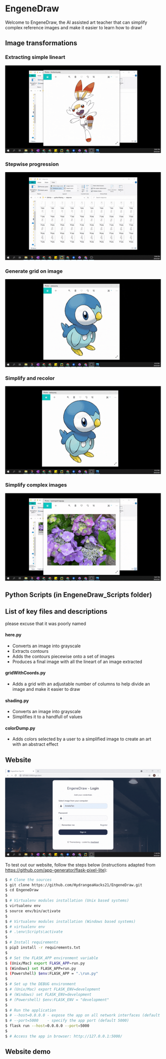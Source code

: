 # EngeneDraw

Welcome to EngeneDraw, the AI assisted art teacher that can simplify complex reference images and make it easier to learn how to draw!

## Image transformations

### Extracting simple lineart


![extracting simple lineart](https://github.com/HydrangeaHacks21/EngeneDraw/blob/master/readmeImages/extracting%20simple%20lineart.gif?raw=true)

### Stepwise progression

![Stepwise progression gif](https://github.com/HydrangeaHacks21/EngeneDraw/blob/master/readmeImages/Stepwise%20progression%20gif.gif?raw=true)

### Generate grid on image

![generate grid to improve proportions](https://github.com/HydrangeaHacks21/EngeneDraw/blob/master/readmeImages/generate%20grid%20to%20improve%20proportions.gif?raw=true)

### Simplify and recolor

![simplify and recolor](https://github.com/HydrangeaHacks21/EngeneDraw/blob/master/readmeImages/simplify%20and%20recolor.gif?raw=true)

### Simplify complex images

![simplify complex images](https://github.com/HydrangeaHacks21/EngeneDraw/blob/master/readmeImages/simplify%20complex%20images.gif?raw=true)

## Python Scripts (in EngeneDraw_Scripts folder)

## List of key files and descriptions
please excuse that it was poorly named

#### here.py

* Converts an image into grayscale
* Extracts contours
* Adds the contours piecewise onto a set of images
* Produces a final image with all the lineart of an image extracted

#### gridWithCoords.py

* Adds a grid with an adjustable number of columns to help divide an image and make it easier to draw

#### shading.py

* Converts an image into grayscale 
* Simplifies it to a handfull of values

#### colorDump.py

* Adds colors selected by a user to a simplified image to create an art with an abstract effect

## Website

![EngeneDraw website](https://github.com/HydrangeaHacks21/EngeneDraw/blob/master/readmeImages/EngeneDraw%20website.gif?raw=true)

To test out our website, follow the steps below (instructions adapted from https://github.com/app-generator/flask-pixel-lite):
```bash
$ # Clone the sources
$ git clone https://github.com/HydrangeaHacks21/EngeneDraw.git
$ cd EngeneDraw
$
$ # Virtualenv modules installation (Unix based systems)
$ virtualenv env
$ source env/bin/activate
$
$ # Virtualenv modules installation (Windows based systems)
$ # virtualenv env
$ # .\env\Scripts\activate
$
$ # Install requirements
$ pip3 install -r requirements.txt
$
$ # Set the FLASK_APP environment variable
$ (Unix/Mac) export FLASK_APP=run.py
$ (Windows) set FLASK_APP=run.py
$ (Powershell) $env:FLASK_APP = ".\run.py"
$
$ # Set up the DEBUG environment
$ # (Unix/Mac) export FLASK_ENV=development
$ # (Windows) set FLASK_ENV=development
$ # (Powershell) $env:FLASK_ENV = "development"
$
$ # Run the application
$ # --host=0.0.0.0 - expose the app on all network interfaces (default 127.0.0.1)
$ # --port=5000    - specify the app port (default 5000)  
$ flask run --host=0.0.0.0 --port=5000
$
$ # Access the app in browser: http://127.0.0.1:5000/
```

## Website demo

